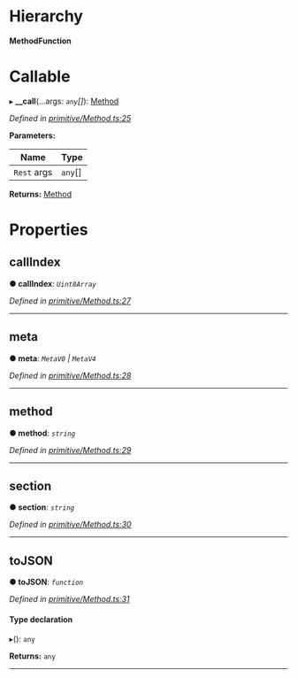 

# Hierarchy

**MethodFunction**

# Callable
▸ **__call**(...args: *`any`[]*): [Method](../classes/_primitive_method_.method.md)

*Defined in [primitive/Method.ts:25](https://github.com/polkadot-js/api/blob/7fb1944/packages/types/src/primitive/Method.ts#L25)*

**Parameters:**

| Name | Type |
| ------ | ------ |
| `Rest` args | `any`[] |

**Returns:** [Method](../classes/_primitive_method_.method.md)

# Properties

<a id="callindex"></a>

##  callIndex

**● callIndex**: *`Uint8Array`*

*Defined in [primitive/Method.ts:27](https://github.com/polkadot-js/api/blob/7fb1944/packages/types/src/primitive/Method.ts#L27)*

___
<a id="meta"></a>

##  meta

**● meta**: *`MetaV0` \| `MetaV4`*

*Defined in [primitive/Method.ts:28](https://github.com/polkadot-js/api/blob/7fb1944/packages/types/src/primitive/Method.ts#L28)*

___
<a id="method"></a>

##  method

**● method**: *`string`*

*Defined in [primitive/Method.ts:29](https://github.com/polkadot-js/api/blob/7fb1944/packages/types/src/primitive/Method.ts#L29)*

___
<a id="section"></a>

##  section

**● section**: *`string`*

*Defined in [primitive/Method.ts:30](https://github.com/polkadot-js/api/blob/7fb1944/packages/types/src/primitive/Method.ts#L30)*

___
<a id="tojson"></a>

##  toJSON

**● toJSON**: *`function`*

*Defined in [primitive/Method.ts:31](https://github.com/polkadot-js/api/blob/7fb1944/packages/types/src/primitive/Method.ts#L31)*

#### Type declaration
▸(): `any`

**Returns:** `any`

___

